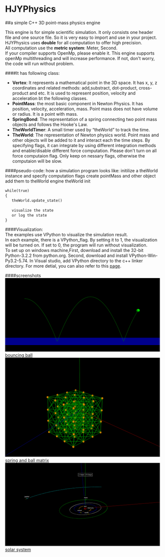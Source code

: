 HJYPhysics
==========

##a simple C++ 3D point-mass physics engine


This engine is for simple scientific simulation. It only consists one header file and one source file. So it is very  easy to import and use in your project.  
HJYPhysics uses **double** for all computation to offer high precision.    
All computation use the **metric system**: Meter, Second.  
If your compiler supports OpenMp, please enable it. This engine supports openMp multithreading and will increase performance. If not, don't worry, the code will run without problem.



####It has following class:  

* **Vertex**:  It represents a mathematical point in the 3D space. It has x, y, z coordinates and related methods: add,substract, dot-product, cross-product and etc. It is used to represent position, velocity and acceleration bt the following classes.
*  **PointMass**: the most basic component in Newton Physics. It has position, velocity, acceleration, mass. Point mass does not have volume or radius. It is a point with mass. 
* **SpringBond**: The representation of a spring connecting two point mass objects and follows the Hooke's Law. 
*  **TheWorldTimer**: A small timer used by “theWorld” to track the time.
*  **TheWorld**: The representation of Newton physics world. Point mass and other objects will be added to it and interact each the time steps. By specifying flags, it can integrate by using different integration methods and enable/disable different force computation. Please don't turn on all force computaion flag. Only keep on nessary flags, otherwise the computaion will be slow.

####pseudo-code: how a simulation program looks like:
	initilize a theWorld instance and specify computation flags
	create pointMass and other object
	add them to theWorld engine
	theWorld init
	
	while(true)
	{
	   theWorld.update_state()
	   
	   visualize the state 
	   or log the state
	}



####Visualization:  
The examples use VPython to visualize the simulation result.  
In each example, there is a VPython_flag. By setting it to 1, the visualization will be turned on. If set to 0, the program will run without visualization.  
To set up on windows machine,First, download and install the 32-bit Python-3.2.2 from python.org. Second, download and install VPython-Win-Py3.2-5.74. In Visual studio, add VPython directory to the c++ linker directory. 
For more detial, you can also refer to this [page](http://kona.ee.pitt.edu/1180wiki/doku.php?id=how_to_mix_c_and_python). 



####screenshots
![screenshot1](./screenshot/Bouncing_ball_SS.png?raw=true) 
[bouncing ball](http://youtu.be/mDeFVCZtp5Y "bouncing ball")
![screenshot1](./screenshot/Matrix_system_SS.png?raw=true)
[spring and ball matrix](http://youtu.be/Qg-D4nlz-s8 "spring and ball matrix")
![screenshot1](./screenshot/Solar_system_SS.png?raw=true)
[solar system](http://youtu.be/HIRNhrII4ho "solar system")








 
